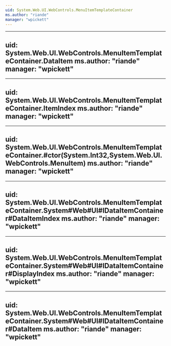 ```yaml
---
uid: System.Web.UI.WebControls.MenuItemTemplateContainer
ms.author: "riande"
manager: "wpickett"
---
```


---
uid: System.Web.UI.WebControls.MenuItemTemplateContainer.DataItem
ms.author: "riande"
manager: "wpickett"
---

---
uid: System.Web.UI.WebControls.MenuItemTemplateContainer.ItemIndex
ms.author: "riande"
manager: "wpickett"
---

---
uid: System.Web.UI.WebControls.MenuItemTemplateContainer.#ctor(System.Int32,System.Web.UI.WebControls.MenuItem)
ms.author: "riande"
manager: "wpickett"
---

---
uid: System.Web.UI.WebControls.MenuItemTemplateContainer.System#Web#UI#IDataItemContainer#DataItemIndex
ms.author: "riande"
manager: "wpickett"
---

---
uid: System.Web.UI.WebControls.MenuItemTemplateContainer.System#Web#UI#IDataItemContainer#DisplayIndex
ms.author: "riande"
manager: "wpickett"
---

---
uid: System.Web.UI.WebControls.MenuItemTemplateContainer.System#Web#UI#IDataItemContainer#DataItem
ms.author: "riande"
manager: "wpickett"
---
